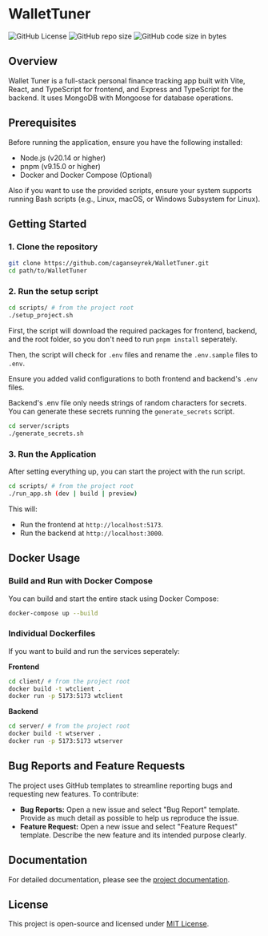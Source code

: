 # WalletTuner

![GitHub License](https://img.shields.io/github/license/caganseyrek/WalletTuner)
![GitHub repo size](https://img.shields.io/github/repo-size/caganseyrek/WalletTuner)
![GitHub code size in bytes](https://img.shields.io/github/languages/code-size/caganseyrek/WalletTuner)

## Overview

Wallet Tuner is a full-stack personal finance tracking app built with Vite, React, and TypeScript for frontend, and Express and TypeScript for the backend. It uses MongoDB with Mongoose for database operations.

## Prerequisites

Before running the application, ensure you have the following installed:

- Node.js (v20.14 or higher)
- pnpm (v9.15.0 or higher)
- Docker and Docker Compose (Optional)

Also if you want to use the provided scripts, ensure your system supports running Bash scripts (e.g., Linux, macOS, or Windows Subsystem for Linux).

## Getting Started

### 1. Clone the repository

```bash
git clone https://github.com/caganseyrek/WalletTuner.git
cd path/to/WalletTuner
```

### 2. Run the setup script

```bash
cd scripts/ # from the project root
./setup_project.sh
```

First, the script will download the required packages for frontend, backend, and the root folder, so you don't need to run `pnpm install` seperately.

Then, the script will check for `.env` files and rename the `.env.sample` files to `.env`.

Ensure you added valid configurations to both frontend and backend's `.env` files.

Backend's .env file only needs strings of random characters for secrets. You can generate these secrets running the `generate_secrets` script.

```bash
cd server/scripts
./generate_secrets.sh
```

### 3. Run the Application

After setting everything up, you can start the project with the run script.

```bash
cd scripts/ # from the project root
./run_app.sh (dev | build | preview)
```

This will:

- Run the frontend at `http://localhost:5173`.
- Run the backend at `http://localhost:3000`.

## Docker Usage

### Build and Run with Docker Compose

You can build and start the entire stack using Docker Compose:

```bash
docker-compose up --build
```

### Individual Dockerfiles

If you want to build and run the services seperately:

**Frontend**

```bash
cd client/ # from the project root
docker build -t wtclient .
docker run -p 5173:5173 wtclient
```

**Backend**

```bash
cd server/ # from the project root
docker build -t wtserver .
docker run -p 5173:5173 wtserver
```

## Bug Reports and Feature Requests

The project uses GitHub templates to streamline reporting bugs and requesting new features. To contribute:

- **Bug Reports:** Open a new issue and select "Bug Report" template. Provide as much detail as possible to help us reproduce the issue.
- **Feature Request:** Open a new issue and select "Feature Request" template. Describe the new feature and its intended purpose clearly.

## Documentation

For detailed documentation, please see the [project documentation](https://caganseyrek.com/projects/WalletTuner).

## License

This project is open-source and licensed under [MIT License](https://github.com/caganseyrek/WalletTuner/blob/main/LICENSE).
